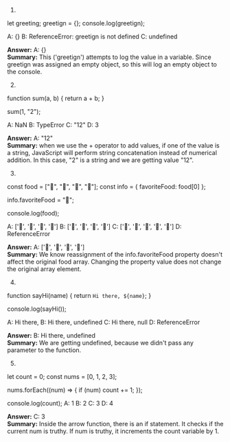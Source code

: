 1. 

let greeting;
greetign = {};
console.log(greetign);

A: {}
B: ReferenceError: greetign is not defined
C: undefined

**Answer:** A: {} <br>
**Summary:** This ('greetign') attempts to log the value in a variable. Since greetign was assigned an empty object, so this will log an empty object to the console.


2. 

function sum(a, b) {
  return a + b;
}

sum(1, "2");

A: NaN
B: TypeError
C: "12"
D: 3

**Answer:** A: "12" <br>
**Summary:** when we use the + operator to add values, if one of the value is a string, JavaScript will perform string concatenation instead of numerical addition.  In this case, "2" is a string and we are getting value "12".



3. 

const food = ["🍕", "🍫", "🥑", "🍔"];
const info = { favoriteFood: food[0] };

info.favoriteFood = "🍝";

console.log(food);

A: ['🍕', '🍫', '🥑', '🍔']
B: ['🍝', '🍫', '🥑', '🍔']
C: ['🍝', '🍕', '🍫', '🥑', '🍔']
D: ReferenceError

**Answer:** A: ['🍕', '🍫', '🥑', '🍔'] <br>
**Summary:** We know reassignment of the info.favoriteFood property doesn't affect the original food array. Changing the property value does not change the original array element.




4. 

function sayHi(name) {
  return `Hi there, ${name}`;
}

console.log(sayHi());

A: Hi there,
B: Hi there, undefined
C: Hi there, null
D: ReferenceError

**Answer:** B: Hi there, undefined <br>
**Summary:** We are getting undefined, because we didn't pass any parameter to the function.

5. 

let count = 0;
const nums = [0, 1, 2, 3];

nums.forEach((num) => {
  if (num) count += 1;
});

console.log(count);
A: 1
B: 2
C: 3
D: 4

**Answer:** C: 3 <br>
**Summary:** Inside the arrow function, there is an if statement. It checks if the current num is truthy. If num is truthy, it increments the count variable by 1.